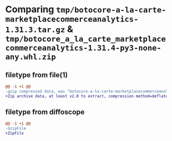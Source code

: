 # Comparing `tmp/botocore-a-la-carte-marketplacecommerceanalytics-1.31.3.tar.gz` & `tmp/botocore_a_la_carte_marketplacecommerceanalytics-1.31.4-py3-none-any.whl.zip`

## filetype from file(1)

```diff
@@ -1 +1 @@
-gzip compressed data, was "botocore-a-la-carte-marketplacecommerceanalytics-1.31.3.tar", last modified: Fri Jul 14 01:46:29 2023, max compression
+Zip archive data, at least v2.0 to extract, compression method=deflate
```

## filetype from diffoscope

```diff
@@ -1 +1 @@
-GzipFile
+ZipFile
```

